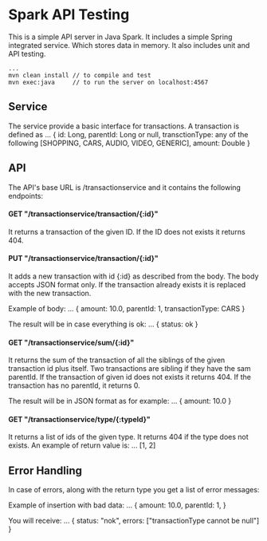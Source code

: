 Spark API Testing
===========

This is a simple API server in Java Spark. It includes a simple Spring integrated service. Which stores
data in memory. It also includes unit and API testing.

    ...
    mvn clean install // to compile and test
    mvn exec:java     // to run the server on localhost:4567

Service
-------

The service provide a basic interface for transactions. A transaction is defined as
    ...
    {
      id: Long,
      parentId: Long or null,
      transctionType: any of the following [SHOPPING, CARS, AUDIO, VIDEO, GENERIC],
      amount: Double
    }

API
-------

The API's base URL is /transactionservice and it contains the following endpoints:

#### GET "/transactionservice/transaction/{:id}"

It returns a transaction of the given ID.
If the ID does not exists it returns 404.

#### PUT "/transactionservice/transaction/{:id}"
It adds a new transaction with id {:id} as described from the body. 
The body accepts JSON format only. If the transaction already exists it is replaced with the new transaction.

Example of body:
    ...
    {
      amount: 10.0, 
      parentId: 1,
      transactionType: CARS
    }

The result will be in case everything is ok:
    ...
    { status: ok }

#### GET "/transactionservice/sum/{:id}"
It returns the sum of the transaction of all the siblings of the given 
transaction id plus itself. Two transactions are sibling if they have the sam parentId. If the transaction of given id does not exists it returns 404.
If the transaction has no parentId, it returns 0.

The result will be in JSON format as for example:
    ...
    { amount: 10.0 }

#### GET "/transactionservice/type/{:typeId}"
It returns a list of ids of the given type. It returns 404 if the type 
does not exists. An example of return value is:
    ...
    [1, 2]

Error Handling
-------

In case of errors, along with the return type you get a list of error messages:

Example of insertion with bad data:
    ...
    {
      amount: 10.0, 
      parentId: 1,
    }

You will receive:
    ...
    {
      status: "nok", 
      errors: ["transactionType cannot be null"]
    }
